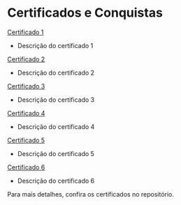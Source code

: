 # Certificados e Conquistas

[Certificado 1](Cloud_Computing.pdf)
- Descrição do certificado 1

[Certificado 2](RPA_ROBOT.pdf)
- Descrição do certificado 2
  
[Certificado 3](jenkins.pdf)
- Descrição do certificado 3
  
[Certificado 4](python.pdf)
- Descrição do certificado 4

[Certificado 5](robot_robocorp.pdf)
- Descrição do certificado 5

[Certificado 6](robot_robocorp2.pdf)
- Descrição do certificado 6

  
Para mais detalhes, confira os certificados no repositório.
